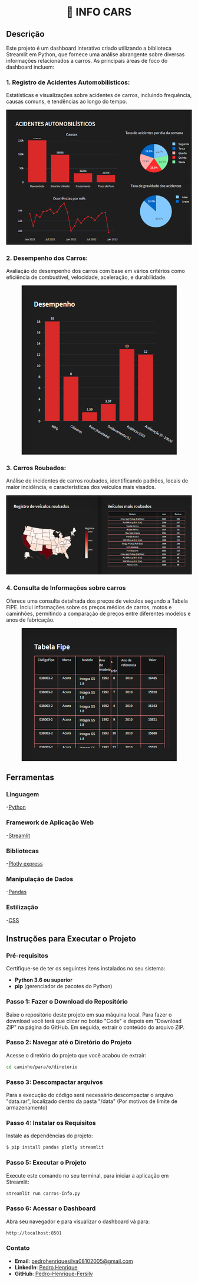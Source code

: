 <h1 align="center">🚗 INFO CARS</h1>

## Descrição

Este projeto é um dashboard interativo criado utilizando a biblioteca Streamlit em Python, que fornece uma análise abrangente sobre diversas informações relacionados a carros. As principais áreas de foco do dashboard incluem:

### 1. Registro de Acidentes Automobilísticos:

Estatísticas e visualizações sobre acidentes de carros, incluindo frequência, causas comuns, e tendências ao longo do tempo.
<p align="center">
<img src="images-readme/acidentes.png" alt="Gráficos Acidentes Automobílisticos">
</p>

### 2. Desempenho dos Carros:

Avaliação do desempenho dos carros com base em vários critérios como eficiência de combustível, velocidade, aceleração, e durabilidade.
<p align="center">
<img src="images-readme/desempenho.png" alt="Gráfico Desempenho dos Carros">
</p>

### 3. Carros Roubados:

Análise de incidentes de carros roubados, identificando padrões, locais de maior incidência, e características dos veículos mais visados.
<p align="center">
<img src="images-readme/registro-roubos.png" alt="Gráfico e Tabela de Registro de carros roubados">
</p>

### 4. Consulta de Informações sobre carros

Oferece uma consulta detalhada dos preços de veículos segundo a Tabela FIPE. Inclui informações sobre os preços médios de carros, motos e caminhões, permitindo a comparação de preços entre diferentes modelos e anos de fabricação.
<p align="center">
<img src="images-readme/tabela-fipe.png" alt="Tabela Fipe">
</p>

## Ferramentas

### Linguagem
-[Python](https://docs.python.org/3/)

### Framework de Aplicação Web
-[Streamlit](https://discuss.streamlit.io/)

### Bibliotecas
-[Plotly express](https://plotly.com/python/)

### Manipulação de Dados
-[Pandas](https://pandas.pydata.org/docs/)

### Estilização
-[CSS](https://developer.mozilla.org/en-US/docs/Web/CSS)

## Instruções para Executar o Projeto

### Pré-requisitos

Certifique-se de ter os seguintes itens instalados no seu sistema:

- **Python 3.6 ou superior**
- **pip** (gerenciador de pacotes do Python)

### Passo 1: Fazer o Download do Repositório

Baixe o repositório deste projeto em sua máquina local. Para fazer o download você terá que clicar no botão "Code" e depois em "Download ZIP" na página do GitHub. Em seguida, extrair o conteúdo do arquivo ZIP.

### Passo 2: Navegar até o Diretório do Projeto

Acesse o diretório do projeto que você acabou de extrair:

```bash
cd caminho/para/o/diretorio
```

### Passo 3: Descompactar arquivos

Para a execução do código será necessário descompactar o arquivo "data.rar", localizado dentro da pasta "/data" (Por motivos de limite de armazenamento)


### Passo 4: Instalar os Requisitos

Instale as dependências do projeto:

```bash
$ pip install pandas plotly streamlit 
```

### Passo 5: Executar o Projeto

Execute este comando no seu terminal, para iniciar a aplicação em Streamlit:

```bash
streamlit run carros-Info.py
```


### Passo 6: Acessar o Dashboard

Abra seu navegador e para visualizar o dashboard vá para:

```bash
http://localhost:8501
```

### Contato

- **Email**: [pedrohenriquesilva08102005@gmail.com](pedrohenriquesilva08102005@gmail.com)
- **LinkedIn**: [Pedro Henrique](https://www.linkedin.com/in/pedro-henrique-2642a2248/)
- **GitHub**: [Pedro-Henrique-Fersilv](https://github.com/Pedro-Henrique-Fersilv)
